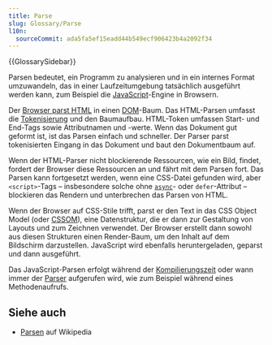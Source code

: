 ```yaml
---
title: Parse
slug: Glossary/Parse
l10n:
  sourceCommit: ada5fa5ef15eadd44b549ecf906423b4a2092f34
---
```


{{GlossarySidebar}}

Parsen bedeutet, ein Programm zu analysieren und in ein internes Format umzuwandeln, das in einer Laufzeitumgebung tatsächlich ausgeführt werden kann, zum Beispiel die [JavaScript](/de/docs/Glossary/JavaScript)-Engine in Browsern.

Der [Browser parst HTML](/de/docs/Learn/HTML) in einen [DOM](/de/docs/Glossary/DOM)-Baum. Das HTML-Parsen umfasst die [Tokenisierung](/de/docs/Web/API/DOMTokenList) und den Baumaufbau. HTML-Token umfassen Start- und End-Tags sowie Attributnamen und -werte. Wenn das Dokument gut geformt ist, ist das Parsen einfach und schneller. Der Parser parst tokenisierten Eingang in das Dokument und baut den Dokumentbaum auf.

Wenn der HTML-Parser nicht blockierende Ressourcen, wie ein Bild, findet, fordert der Browser diese Ressourcen an und fährt mit dem Parsen fort. Das Parsen kann fortgesetzt werden, wenn eine CSS-Datei gefunden wird, aber `<script>`-Tags – insbesondere solche ohne [`async`](/de/docs/Web/JavaScript/Reference/Statements/async_function)- oder `defer`-Attribut – blockieren das Rendern und unterbrechen das Parsen von HTML.

Wenn der Browser auf CSS-Stile trifft, parst er den Text in das CSS Object Model (oder [CSSOM](/de/docs/Glossary/CSSOM)), eine Datenstruktur, die er dann zur Gestaltung von Layouts und zum Zeichnen verwendet. Der Browser erstellt dann sowohl aus diesen Strukturen einen Render-Baum, um den Inhalt auf dem Bildschirm darzustellen. JavaScript wird ebenfalls heruntergeladen, geparst und dann ausgeführt.

Das JavaScript-Parsen erfolgt während der [Kompilierungszeit](/de/docs/Glossary/compile_time) oder wann immer der [Parser](/de/docs/Glossary/parser) aufgerufen wird, wie zum Beispiel während eines Methodenaufrufs.

## Siehe auch

- [Parsen](https://en.wikipedia.org/wiki/Parsing) auf Wikipedia
